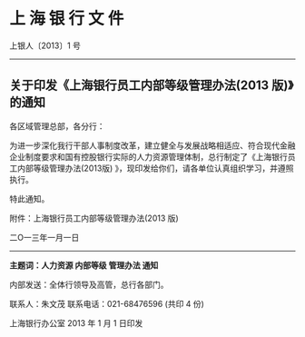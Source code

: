 # 上 海 银 行 文 件

上银人〔2013〕1 号

---

## 关于印发《上海银行员工内部等级管理办法(2013 版)》的通知

各区域管理总部，各分行：

为进一步深化我行干部人事制度改革，建立健全与发展战略相适应、符合现代金融企业制度要求和国有控股银行实际的人力资源管理体制，总行制定了《上海银行员工内部等级管理办法(2013版) 》，现印发给你们，请各单位认真组织学习，并遵照执行。

特此通知。

附件：上海银行员工内部等级管理办法(2013 版)

二Ο一三年一月一日

---

**主题词：人力资源 内部等级 管理办法 通知**

内部发送：全体行领导及高管，总行各部门。

联系人：朱文茂 联系电话：021-68476596 (共印 4 份)

上海银行办公室 2013 年 1 月 1 日印发
